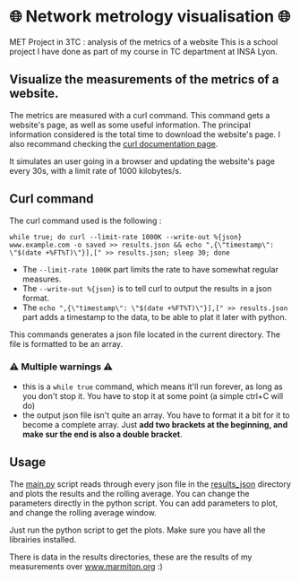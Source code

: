 
# 🌐 Network metrology visualisation 🌐
MET Project in 3TC : analysis of the metrics of a website
This is a school project I have done as part of my course in TC department at INSA Lyon.

## Visualize the measurements of the metrics of a website.

The metrics are measured with a curl command. This command gets a website's page, as well as some useful information.
The principal information considered is the total time to download the website's page.
I also recommand checking the [curl documentation page](https://curl.se/docs/manpage.html).

It simulates an user going in a browser and updating the website's page every 30s, with a limit rate of 1000 kilobytes/s.

## Curl command 
The curl command used is the following :

```
while true; do curl --limit-rate 1000K --write-out %{json} www.example.com -o saved >> results.json && echo ",{\"timestamp\": \"$(date +%FT%T)\"}],[" >> results.json; sleep 30; done
```
- The ```--limit-rate 1000K``` part limits the rate to have somewhat regular measures.
- The ```--write-out %{json}``` is to tell curl to output the results in a json format.
- The ```echo ",{\"timestamp\": \"$(date +%FT%T)\"}],[" >> results.json``` part adds a timestamp to the data, to be able to plat it later with python.

This commands generates a json file located in the current directory. The file is formatted to be an array.

### ⚠️ Multiple warnings ⚠️
- this is a ```while true``` command, which means it'll run forever, as long as you don't stop it. You have to stop it at some point (a simple ctrl+C will do)
- the output json file isn't quite an array. You have to format it a bit for it to become a complete array. Just **add two brackets at the beginning, and make sur the end is also a double bracket**.

## Usage
The [main.py](main.py) script reads through every json file in the [results_json](results_json) directory and plots the results and the rolling average. You can change the parameters directly in the python script.
You can add parameters to plot, and change the rolling average window.

Just run the python script to get the plots. Make sure you have all the librairies installed.

There is data in the results directories, these are the results of my measurements over www.marmiton.org :)

